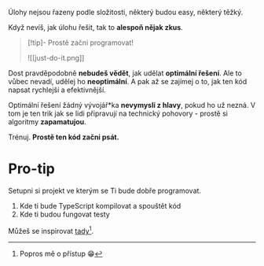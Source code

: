 Úlohy nejsou řazeny podle složitosti, některý budou easy, některý těžký.

Když nevíš, jak úlohu řešit, tak to **alespoň nějak zkus**.

>[!tip]- Prostě začni programovat!
>
>![[just-do-it.png]]
>

Dost pravděpodobně **nebudeš vědět**, jak udělat **optimální řešení**. Ale to vůbec nevadí, udělej ho **neoptimální**. A pak až se zajímej o to, jak ten kód napsat rychlejší a efektivnější.

Optimální řešení žádný vývojář\*ka **nevymyslí z hlavy**, pokud ho už nezná. V tom je ten trik jak se lidi připravují na technický pohovory - prostě si algoritmy **zapamatujou**.

Trénuj. **Prostě ten kód začni psát.**

# Pro-tip
Setupni si projekt ve kterým se Ti bude dobře programovat.

1. Kde ti bude TypeScript kompilovat a spouštět kód
2. Kde ti budou fungovat testy

Můžeš se inspirovat [tady](https://github.com/JVancata/leetcode)[^1].



[^1]: Popros mě o přístup 😁
